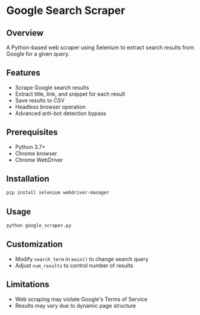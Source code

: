 # Google Search Scraper

## Overview
A Python-based web scraper using Selenium to extract search results from Google for a given query.

## Features
- Scrape Google search results
- Extract title, link, and snippet for each result
- Save results to CSV
- Headless browser operation
- Advanced anti-bot detection bypass

## Prerequisites
- Python 3.7+
- Chrome browser
- Chrome WebDriver

## Installation
```bash
pip install selenium webdriver-manager
```

## Usage
```bash
python google_scraper.py
```

## Customization
- Modify `search_term` in `main()` to change search query
- Adjust `num_results` to control number of results

## Limitations
- Web scraping may violate Google's Terms of Service
- Results may vary due to dynamic page structure

